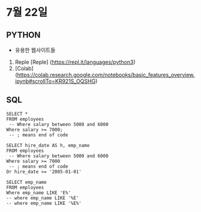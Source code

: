 # 7월 22일

## PYTHON
* 유용한 웹사이트들
1. Reple [Reple] (https://repl.it/languages/python3)
2. [Colab] (https://colab.research.google.com/notebooks/basic_features_overview.ipynb#scrollTo=KR921S_OQSHG)


## SQL
```
SELECT *
FROM employees
 -- Where salary between 5000 and 6000
Where salary >= 7000;
 -- ; means end of code
```

```
SELECT hire_date AS h, emp_name
FROM employees
 -- Where salary between 5000 and 6000
Where salary >= 7000
 -- ; means end of code
Or hire_date >= '2005-01-01'
```

```
SELECT emp_name
FROM employees
Where emp_name LIKE 'E%'
-- where emp_name LIKE '%E'
-- where emp_name LIKE '%E%'
```

